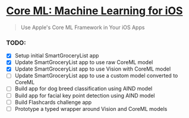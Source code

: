 # [Core ML: Machine Learning for iOS](https://www.udacity.com/course/core-ml--ud1038)
> Use Apple's Core ML Framework in Your iOS Apps

### TODO:
- [x] Setup initial SmartGroceryList app
- [x] Update SmartGroceryList app to use raw CoreML model
- [x] Update SmartGroceryList app to use Vision with CoreML model
- [ ] Update SmartGroceryList app to use a custom model converted to CoreML
- [ ] Build app for dog breed classification using AIND model
- [ ] Build app for facial key point detection using AIND model
- [ ] Build Flashcards challenge app
- [ ] Prototype a typed wrapper around Vision and CoreML models

